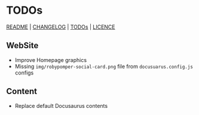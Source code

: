# TODOs

[README](README.md) | [CHANGELOG](CHANGELOG.md) | [TODOs](TODOs.md) | [LICENCE](LICENCE.md)


## WebSite

* Improve Homepage graphics
* Missing `img/robypomper-social-card.png` file from `docusuarus.config.js` configs


## Content

* Replace default Docusaurus contents
